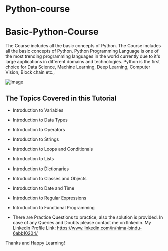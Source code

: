 # Python-course
# Basic-Python-Course
The Course includes all the basic concepts of Python.
The Course includes all the basic concepts of Python. Python Programming Language is one of the most trending programming languages in the world currently due to it's large applications in different domains and technologies. Python is the first choice for Data Science, Machine Learning, Deep Learning, Computer Vision, Block chain etc.,

![Image](https://encrypted-tbn0.gstatic.com/images?q=tbn%3AANd9GcQmTYrhvIjvLCyJlnFADG5GX99JX_KJqUa9yseQr2MsZQawxMcn&usqp=CAU)

## The Topics Covered in this Tutorial

* Introduction to Variables
* Introduction to Data Types
* Introduction to Operators
* Introduction to Strings
* Introduction to Loops and Conditionals
* Introduction to Lists
* Introduction to Dictionaries
* Introduction to Classes and Objects
* Introduction to Date and Time
* Introduction to Regular Expressions
* Introduction to Functional Programming

* There are Practice Questions to practice, also the solution is provided.
In case of any Queries and Doubts please contact me on lInkedin.
My Linkedin Profile Link: https://www.linkedin.com/in/hima-bindu-6abb10204/

Thanks and Happy Learning!

